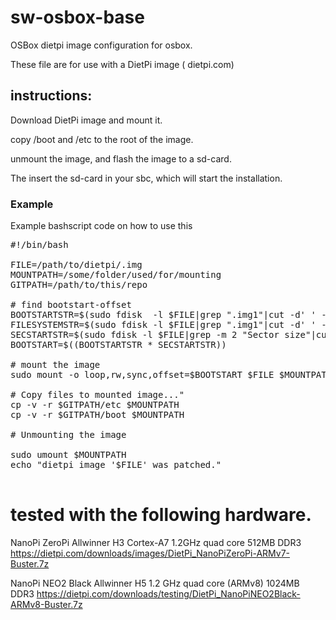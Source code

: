 # sw-osbox-base

OSBox dietpi image configuration for osbox.

These file are for use with a DietPi image ( dietpi.com)

## instructions: 

Download DietPi image and mount it.
 
copy  /boot  and /etc to the root of the image.

unmount the image, and flash the image to a sd-card.

The insert the sd-card in your sbc, which will start the installation.



### Example 
Example bashscript code on how to use this 

<pre>
#!/bin/bash

FILE=/path/to/dietpi/.img
MOUNTPATH=/some/folder/used/for/mounting
GITPATH=/path/to/this/repo

# find bootstart-offset
BOOTSTARTSTR=$(sudo fdisk  -l $FILE|grep ".img1"|cut -d' ' -f 8)
FILESYSTEMSTR=$(sudo fdisk -l $FILE|grep ".img1"|cut -d' ' -f 14)
SECSTARTSTR=$(sudo fdisk -l $FILE|grep -m 2 "Sector size"|cut -d' ' -f 4)
BOOTSTART=$((BOOTSTARTSTR * SECSTARTSTR))

# mount the image
sudo mount -o loop,rw,sync,offset=$BOOTSTART $FILE $MOUNTPATH

# Copy files to mounted image..."
cp -v -r $GITPATH/etc $MOUNTPATH
cp -v -r $GITPATH/boot $MOUNTPATH

# Unmounting the image

sudo umount $MOUNTPATH
echo "dietpi image '$FILE' was patched."

</pre>

# tested with the following hardware.

NanoPi ZeroPi Allwinner H3 Cortex-A7 1.2GHz quad core 512MB DDR3
https://dietpi.com/downloads/images/DietPi_NanoPiZeroPi-ARMv7-Buster.7z

NanoPi NEO2 Black Allwinner H5 1.2 GHz quad core (ARMv8) 1024MB DDR3
https://dietpi.com/downloads/testing/DietPi_NanoPiNEO2Black-ARMv8-Buster.7z
